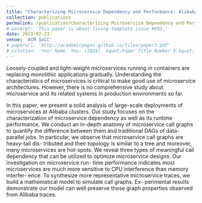 ```yaml
---
title: "Characterizing Microservice Dependency and Performance: Alibaba Trace Analysis"
collection: publications
permalink: /publication/Characterizing Microservice Dependency and Performance Alibaba Trace Analysis
# excerpt: 'This paper is about fixing template issue #693.'
date: 2021-02-23
venue: 'ACM SoCC'
# paperurl: 'http://academicpages.github.io/files/paper3.pdf'
# citation: 'Your Name, You. (2024). &quot;Paper Title Number 3.&quot; <i>GitHub Journal of Bugs</i>. 1(3).'
---
```


Loosely-coupled and light-weight microservices running in containers are replacing monolithic applications gradually. Understanding the characteristics of microservices is critical to make good use of microservice architectures. However, there is no comprehensive study about microservice and its related systems in production environments so far. 

In this paper, we present a solid analysis of large-scale deployments of microservices at Alibaba clusters. Our study focuses on the characterization of microservice dependency as well as its runtime performance. We conduct an in-depth anatomy of microservice call graphs to quantify the difference between them and traditional DAGs of data-parallel jobs. In particular, we observe that microservice call graphs are heavy-tail dis- tributed and their topology is similar to a tree and moreover, many microservices are hot-spots. We reveal three types of meaningful call dependency that can be utilized to optimize microservice designs. Our investigation on microservice run- time performance indicates most microservices are much more sensitive to CPU interference than memory interfer- ence. To synthesize more representative microservice traces, we build a mathematical model to simulate call graphs. Ex- perimental results demonstrate our model can well preserve those graph properties observed from Alibaba traces.